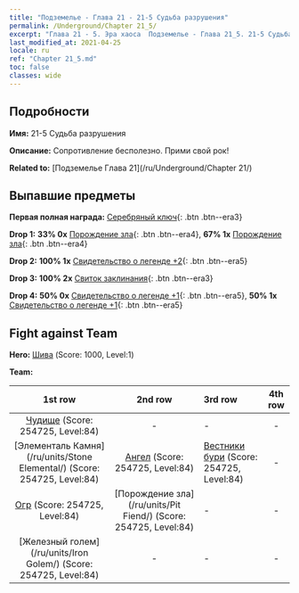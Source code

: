 ```yaml
---
title: "Подземелье - Глава 21 - 21-5 Судьба разрушения"
permalink: /Underground/Chapter 21_5/
excerpt: "Глава 21 - 5. Эра хаоса  Подземелье - Глава 21_5. 21-5 Судьба разрушения"
last_modified_at: 2021-04-25
locale: ru
ref: "Chapter 21_5.md"
toc: false
classes: wide
---
```


## Подробности

 **Имя:** 21-5 Судьба разрушения

 **Описание:** Сопротивление бесполезно. Прими свой рок!

 **Related to:** [Подземелье Глава 21](/ru/Underground/Chapter 21/)

## Выпавшие предметы

 **Первая полная награда:** [Серебряный ключ](/ItemsRU/con_693/){: .btn .btn--era3}

 **Drop 1:** **33% 0x** [Порождение зла](/ItemsRU/unt_230/){: .btn .btn--era4}, **67% 1x** [Порождение зла](/ItemsRU/unt_230/){: .btn .btn--era4}

 **Drop 2:** **100% 1x** [Свидетельство о легенде +2](/ItemsRU/mat_81/){: .btn .btn--era5}

 **Drop 3:** **100% 2x** [Свиток заклинания](/ItemsRU/con_694/){: .btn .btn--era3}

 **Drop 4:** **50% 0x** [Свидетельство о легенде +1](/ItemsRU/mat_74/){: .btn .btn--era5}, **50% 1x** [Свидетельство о легенде +1](/ItemsRU/mat_74/){: .btn .btn--era5}


## Fight against Team
 **Hero:** [Шива](/ru/heroes/Shiva/) (Score: 1000, Level:1)

 **Team:**


  | 1st row | 2nd row | 3rd row | 4th row |
  |:----:|:----:|:----|:----:|
  | [Чудище](/ru/units/Behemoth/) (Score: 254725, Level:84)  | - | - | - |
  | [Элементаль Камня](/ru/units/Stone Elemental/) (Score: 254725, Level:84)  | [Ангел](/ru/units/Angel/) (Score: 254725, Level:84)  | [Вестники бури](/ru/units/Stormbringer/) (Score: 254725, Level:84)  | - |
  | [Огр](/ru/units/Ogre/) (Score: 254725, Level:84)  | [Порождение зла](/ru/units/Pit Fiend/) (Score: 254725, Level:84)  | - | - |
  | [Железный голем](/ru/units/Iron Golem/) (Score: 254725, Level:84)  | - | - | - |


